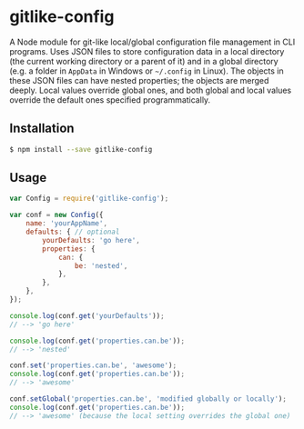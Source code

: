 # gitlike-config
A Node module for git-like local/global configuration file management in CLI programs. Uses JSON files to store configuration data in a local directory (the current working directory or a parent of it) and in a global directory (e.g. a folder in `AppData` in Windows or `~/.config` in Linux). The objects in these JSON files can have nested  properties; the objects are merged deeply. Local values override global ones, and both global and local values override the default ones specified programmatically.

## Installation
```sh
$ npm install --save gitlike-config
```

## Usage
```js
var Config = require('gitlike-config');

var conf = new Config({
	name: 'yourAppName',
	defaults: { // optional
		yourDefaults: 'go here',
		properties: {
			can: {
				be: 'nested',
			},
		},
	},
});

console.log(conf.get('yourDefaults'));
// --> 'go here'

console.log(conf.get('properties.can.be'));
// --> 'nested'

conf.set('properties.can.be', 'awesome');
console.log(conf.get('properties.can.be'));
// --> 'awesome'

conf.setGlobal('properties.can.be', 'modified globally or locally');
console.log(conf.get('properties.can.be'));
// --> 'awesome' (because the local setting overrides the global one)
```
